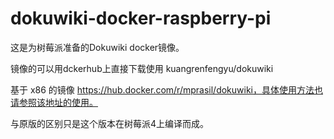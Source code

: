 # dokuwiki-docker-raspberry-pi

这是为树莓派准备的Dokuwiki docker镜像。

镜像的可以用dckerhub上直接下载使用 kuangrenfengyu/dokuwiki

基于 x86 的镜像 https://hub.docker.com/r/mprasil/dokuwiki，具体使用方法也请参照该地址的使用。

与原版的区别只是这个版本在树莓派4上编译而成。
